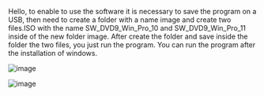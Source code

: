 Hello, to enable to use the software it is necessary to save the program on a USB, then need to create a folder with a name image and create two files.ISO with the name SW_DVD9_Win_Pro_10 and SW_DVD9_Win_Pro_11 inside of the new folder image.
After create the folder and save inside the folder the two files, you just run the program. You can run the program after the installation of windows. 


![image](https://github.com/user-attachments/assets/22ecc845-0e92-4dc5-8655-ef9411c420f3)













![image](https://github.com/user-attachments/assets/777c78fa-f466-462c-abcd-a6782859f94e)
